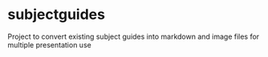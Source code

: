 # subjectguides
Project to convert existing subject guides into markdown and image files for multiple presentation use
